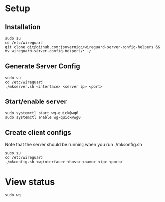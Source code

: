 # Setup

## Installation

```
sudo su
cd /etc/wireguard
git clone git@github.com:jsovernigo/wireguard-server-config-helpers && mv wireguard-server-config-helpers/* ./
```

## Generate Server Config

```
sudo su
cd /etc/wireguard
./mkserver.sh <interface> <server ip> <port>
```

## Start/enable server

```
sudo systemctl start wg-quick@wg0
sudo systemctl enable wg-quick@wg0
```

## Create client configs
Note that the server should be running when you run ./mkconfig.sh

```
sudo su
cd /etc/wireguard
./mkconfig.sh <wginterface> <host> <name> <ip> <port>
```

# View status

`sudo wg`
